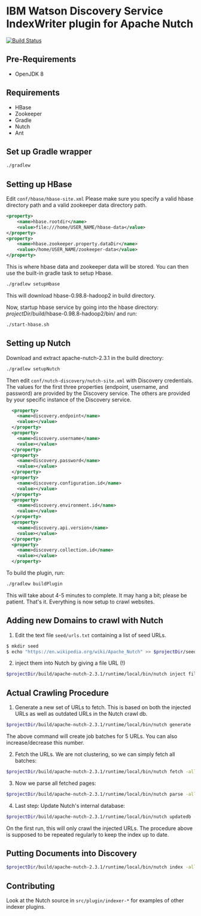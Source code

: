 # IBM Watson Discovery Service IndexWriter plugin for Apache Nutch

[![Build Status](https://travis.ibm.com/watson-crawler/nutch-indexer-discovery.svg?token=xxVzTKgArtoDziLUGyrh&branch=master)](https://travis.ibm.com/watson-crawler/nutch-indexer-discovery/)

Pre-Requirements
------------

* OpenJDK 8


Requirements
------------

* HBase
* Zookeeper
* Gradle
* Nutch
* Ant

Set up Gradle wrapper
----------------
```bash
./gradlew
```

Setting up HBase
----------------
Edit `conf/hbase/hbase-site.xml`
Please make sure you specify a valid hbase directory path and a valid zookeeper data directory path.
```xml
<property>
    <name>hbase.rootdir</name>
    <value>file:///home/USER_NAME/hbase-data</value>
</property>
<property>
    <name>hbase.zookeeper.property.dataDir</name>
    <value>/home/USER_NAME/zookeeper-data</value>
</property>
```
This is where hbase data and zookeeper data will be stored.
You can then use the built-in gradle task to setup Hbase.

```bash
./gradlew setupHbase
```

This will download hbase-0.98.8-hadoop2 in build directory.

Now, startup hbase service by going into the hbase directory: _projectDir_/build/hbase-0.98.8-hadoop2/bin/
and run:

```bash
./start-hbase.sh
```

Setting up Nutch
----------------

Download and extract apache-nutch-2.3.1 in the build directory:

```bash
./gradlew setupNutch
```

Then edit `conf/nutch-discovery/nutch-site.xml` with Discovery credentials. The values for the first three properties (endpoint, username, and password) are provided by the Discovery service. The others are provided by your specific instance of the Discovery service.

```xml
  <property>
    <name>discovery.endpoint</name>
    <value></value>
  </property>
  <property>
    <name>discovery.username</name>
    <value></value>
  </property>
  <property>
    <name>discovery.password</name>
    <value></value>
  </property>
  <property>
    <name>discovery.configuration.id</name>
    <value></value>
  </property>
  <property>
    <name>discovery.environment.id</name>
    <value></value>
  </property>
  <property>
    <name>discovery.api.version</name>
    <value></value>
  </property>
  <property>
    <name>discovery.collection.id</name>
    <value></value>
  </property>
```

To build the plugin, run:

```bash
./gradlew buildPlugin
```

This will take about 4-5 minutes to complete. It may hang a bit; please be patient. 
That's it. Everything is now setup to crawl websites.

Adding new Domains to crawl with Nutch
--------------------------------------

1. Edit the text file `seed/urls.txt` containing a list of seed URLs.

  ```bash
  $ mkdir seed
  $ echo "https://en.wikipedia.org/wiki/Apache_Nutch" >> $projectDir/seed/urls.txt
  ```

2. inject them into Nutch by giving a file URL (!)

  ```bash
  $projectDir/build/apache-nutch-2.3.1/runtime/local/bin/nutch inject file:///path/to/seed/
  ```

Actual Crawling Procedure
-------------------------

1. Generate a new set of URLs to fetch. This is based on both the injected URLs as well as outdated URLs in the Nutch crawl db.

  ```bash
  $projectDir/build/apache-nutch-2.3.1/runtime/local/bin/nutch generate -topN 5
  ```

  The above command will create job batches for 5 URLs. You can also increase/decrease this number.

2. Fetch the URLs. We are not clustering, so we can simply fetch all batches:

  ```bash
  $projectDir/build/apache-nutch-2.3.1/runtime/local/bin/nutch fetch -all
  ```

3. Now we parse all fetched pages:

  ```bash
  $projectDir/build/apache-nutch-2.3.1/runtime/local/bin/nutch parse -all
  ```

4. Last step: Update Nutch's internal database:

  ```bash
  $projectDir/build/apache-nutch-2.3.1/runtime/local/bin/nutch updatedb -all
  ```

On the first run, this will only crawl the injected URLs. The procedure above is supposed to be repeated regularly to keep the index up to date.

Putting Documents into Discovery
------------------------------------

```bash
$projectDir/build/apache-nutch-2.3.1/runtime/local/bin/nutch index -all
```

## Contributing

Look at the Nutch source in `src/plugin/indexer-*` for examples of other indexer plugins.
